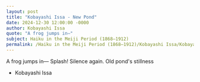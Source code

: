 ```yaml
---
layout: post
title: "Kobayashi Issa - New Pond"
date: 2024-12-30 12:00:00 -0000
author: Kobayashi Issa
quote: "A frog jumps in—"
subject: Haiku in the Meiji Period (1868–1912)
permalink: /Haiku in the Meiji Period (1868–1912)/Kobayashi Issa/Kobayashi Issa - New Pond
---
```


A frog jumps in—
Splash! Silence again.
Old pond's stillness

- Kobayashi Issa
